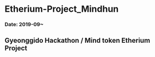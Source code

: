 Etherium-Project_Mindhun
===
### Date: 2019-09~
Gyeonggido Hackathon / Mind token Etherium Project
-------------
